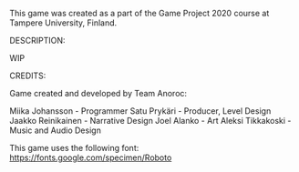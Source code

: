 This game was created as a part of the Game Project 2020 course at Tampere University, Finland.

DESCRIPTION:

WIP

CREDITS:

Game created and developed by Team Anoroc:

Miika Johansson - Programmer
Satu Prykäri - Producer, Level Design
Jaakko Reinikainen - Narrative Design
Joel Alanko - Art
Aleksi Tikkakoski - Music and Audio Design

This game uses the following font:
https://fonts.google.com/specimen/Roboto
